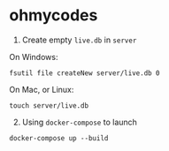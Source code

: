 # ohmycodes

1. Create empty `live.db` in `server`

On Windows:
```shell
fsutil file createNew server/live.db 0
```

On Mac, or Linux:
```shell
touch server/live.db
```

2. Using `docker-compose` to launch

```shell
docker-compose up --build
```